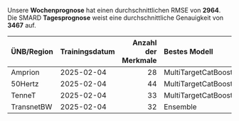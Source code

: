 
Unsere __Wochenprognose__ hat einen durchschnittlichen RMSE von __2964__.  
Die SMARD __Tagesprognose__ weist eine durchschnittliche Genauigkeit von __3467__ auf.
    
| ÜNB/Region   | Trainingsdatum   |   Anzahl der Merkmale | Bestes Modell       |   RMSE |   TSO RMSE |
|:-------------|:-----------------|----------------------:|:--------------------|-------:|-----------:|
| Amprion      | 2025-02-04       |                    28 | MultiTargetCatBoost |   1445 |       1676 |
| 50Hertz      | 2025-02-04       |                    44 | MultiTargetCatBoost |   1529 |       4374 |
| TenneT       | 2025-02-04       |                    33 | MultiTargetCatBoost |   1558 |       1398 |
| TransnetBW   | 2025-02-04       |                    32 | Ensemble            |    574 |       1222 |